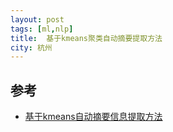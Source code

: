 ```yaml
---
layout: post  
tags: [ml,nlp]   
title:	基于kmeans聚类自动摘要提取方法
city: 杭州
---
```


参考
------------
+ [基于kmeans自动摘要信息提取方法](http://www.ijsrp.org/research-paper-1114/ijsrp-p3524.pdf)
